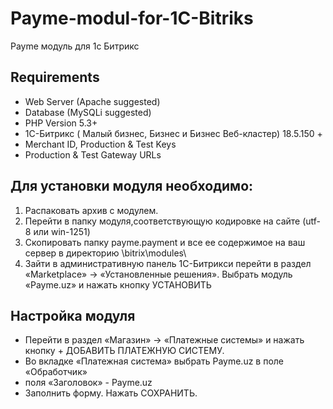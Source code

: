 # Payme-modul-for-1C-Bitriks
Payme модуль для 1с Битрикс

## Requirements

- Web Server (Apache suggested)
- Database (MySQLi suggested)
- PHP Version 5.3+
- 1С-Битрикс ( Малый бизнес, Бизнес и Бизнес Веб-кластер) 18.5.150 +
- Merchant ID, Production & Test Keys
- Production & Test Gateway URLs

## Для установки модуля необходимо:

1. Распаковать архив с модулем. 
2. Перейти в папку модуля,соответствующую кодировке на сайте (utf-8 или win-1251)
3. Скопировать папку  payme.payment  и  все  ее  содержимое  на  ваш  сервер  в  директорию \bitrix\modules\
4. Зайти в административную панель 1С-Битрикси перейти в раздел «Marketplace» -> «Установленные решения». Выбрать модуль «Payme.uz» и нажать кнопку УСТАНОВИТЬ

## Настройка модуля
- Перейти  в  раздел «Магазин» ->  «Платежные  системы» и  нажать  кнопку + ДОБАВИТЬ ПЛАТЕЖНУЮ СИСТЕМУ.
- Во вкладке «Платежная система» выбрать Payme.uz в поле «Обработчик»
- поля «Заголовок» - Payme.uz
- Заполнить форму. Нажать СОХРАНИТЬ.
